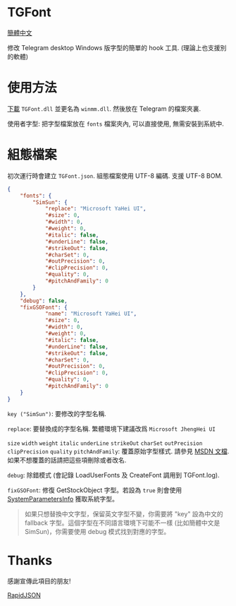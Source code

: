 # TGFont
[簡體中文](README.md)

修改 Telegram desktop Windows 版字型的簡單的 hook 工具. (理論上也支援別的軟體)

# 使用方法
[下載](https://github.com/ysc3839/TGFont/releases) `TGFont.dll` 並更名為 `winmm.dll`. 然後放在 Telegram 的檔案夾裏.

使用者字型: 把字型檔案放在 `fonts` 檔案夾內, 可以直接使用, 無需安裝到系統中.

# 組態檔案
初次運行時會建立 `TGFont.json`. 組態檔案使用 UTF-8 編碼. 支援 UTF-8 BOM.
```json
{
    "fonts": {
        "SimSun": {
            "replace": "Microsoft YaHei UI",
            "#size": 0,
            "#width": 0,
            "#weight": 0,
            "#italic": false,
            "#underLine": false,
            "#strikeOut": false,
            "#charSet": 0,
            "#outPrecision": 0,
            "#clipPrecision": 0,
            "#quality": 0,
            "#pitchAndFamily": 0
        }
    },
    "debug": false,
    "fixGSOFont": {
            "name": "Microsoft YaHei UI",
            "#size": 0,
            "#width": 0,
            "#weight": 0,
            "#italic": false,
            "#underLine": false,
            "#strikeOut": false,
            "#charSet": 0,
            "#outPrecision": 0,
            "#clipPrecision": 0,
            "#quality": 0,
            "#pitchAndFamily": 0
    }
}
```
`key ("SimSun")`: 要修改的字型名稱.

`replace`: 要替換成的字型名稱. 繁體環境下建議改爲 `Microsoft JhengHei UI`

`size` `width` `weight` `italic` `underLine` `strikeOut` `charSet` `outPrecision` `clipPrecision` `quality` `pitchAndFamily`: 覆蓋原始字型樣式. 請參見 [MSDN 文檔](https://msdn.microsoft.com/en-us/library/dd145037). 如果不想覆蓋的話請把這些項刪除或者改名.

`debug`: 除錯模式 (會記錄 LoadUserFonts 及 CreateFont 調用到 TGFont.log).

`fixGSOFont`: 修復 GetStockObject 字型。若設為 `true` 則會使用 [SystemParametersInfo](https://docs.microsoft.com/en-us/windows/desktop/api/winuser/nf-winuser-systemparametersinfow#spi_getnonclientmetrics) 獲取系統字型。

> 如果只想替換中文字型，保留英文字型不變，你需要將 "key" 設為中文的 fallback 字型。這個字型在不同語言環境下可能不一樣 (比如簡體中文是 SimSun)，你需要使用 debug 模式找到對應的字型。

# Thanks
感謝宣傳此項目的朋友!

[RapidJSON](http://rapidjson.org/)
